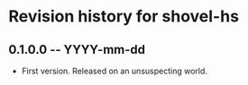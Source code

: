 # Revision history for shovel-hs

## 0.1.0.0 -- YYYY-mm-dd

* First version. Released on an unsuspecting world.
